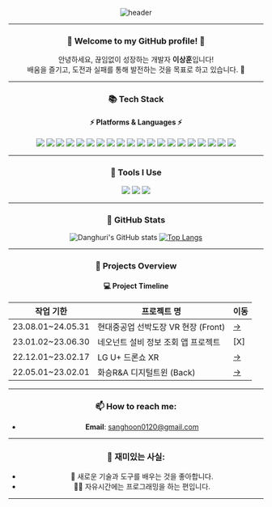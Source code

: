 <div align="center">

![header](https://capsule-render.vercel.app/api?type=wave&color=gradient&height=250&section=header&text=💻%20Sanghoon's%20Profile%20💻&fontSize=70&fontAlign=50)

---

### 🚀 Welcome to my GitHub profile! 🚀  
안녕하세요, 끊임없이 성장하는 개발자 **이상훈**입니다!  
배움을 즐기고, 도전과 실패를 통해 발전하는 것을 목표로 하고 있습니다. 🌟

---

### 📚 Tech Stack
#### ⚡ Platforms & Languages ⚡

<img src="https://img.shields.io/badge/React-61DAFB?style=flat&logo=React&logoColor=white" />
<img src="https://img.shields.io/badge/Vue-4FC08D?style=flat&logo=Vue.js&logoColor=white" />
<img src="https://img.shields.io/badge/Java-007396?style=flat&logo=Java&logoColor=white" />
<img src="https://img.shields.io/badge/Spring-6DB33F?style=flat&logo=Spring&logoColor=white" />
<img src="https://img.shields.io/badge/Spring%20Boot-6DB33F?style=flat&logo=Spring%20Boot&logoColor=white" />
<img src="https://img.shields.io/badge/JavaScript-F7DF1E?style=flat&logo=JavaScript&logoColor=white" />
<img src="https://img.shields.io/badge/HTML5-E34F26?style=flat&logo=HTML5&logoColor=white" />
<img src="https://img.shields.io/badge/CSS3-1572B6?style=flat&logo=CSS3&logoColor=white" />
<img src="https://img.shields.io/badge/MySQL-4479A1?style=flat&logo=MySQL&logoColor=white" />
<img src="https://img.shields.io/badge/MariaDB-003545?style=flat&logo=MariaDB&logoColor=white" />
<img src="https://img.shields.io/badge/MongoDB-47A248?style=flat&logo=MongoDB&logoColor=white" />
<img src="https://img.shields.io/badge/Node.js-339933?style=flat&logo=Node.js&logoColor=white" />
<img src="https://img.shields.io/badge/Express-000000?style=flat&logo=Express&logoColor=white" />
<img src="https://img.shields.io/badge/NestJS-E0234E?style=flat&logo=NestJS&logoColor=white" />
<img src="https://img.shields.io/badge/JSP-007396?style=flat&logo=Java&logoColor=white" />
<img src="https://img.shields.io/badge/Git-F05032?style=flat&logo=Git&logoColor=white" />
<img src="https://img.shields.io/badge/GitLab-FC6D26?style=flat&logo=GitLab&logoColor=white" />
<img src="https://img.shields.io/badge/Docker-2496ED?style=flat&logo=Docker&logoColor=white" />
<img src="https://img.shields.io/badge/GitHub-181717?style=flat&logo=GitHub&logoColor=white" />
<img src="https://img.shields.io/badge/AWS-232F3E?style=flat&logo=Amazon%20AWS&logoColor=white" />

---

### 🔨 Tools I Use

<img src="https://img.shields.io/badge/VS%20Code-007ACC?style=flat&logo=Visual%20Studio%20Code&logoColor=white" />
<img src="https://img.shields.io/badge/Eclipse%20IDE-2C2255?style=flat&logo=Eclipse%20IDE&logoColor=white" />
<img src="https://img.shields.io/badge/IntelliJ%20IDEA-000000?style=flat&logo=IntelliJ%20IDEA&logoColor=white" />



---

### 🌟 GitHub Stats

<div align="center">
  
![Danghuri's GitHub stats](https://github-readme-stats.vercel.app/api?username=danghunri&show_icons=true&theme=radical)
[![Top Langs](https://github-readme-stats.vercel.app/api/top-langs/?username=danghunri&layout=compact&theme=radical)](https://github.com/anuraghazra/github-readme-stats)

</div>

---

### 📅 Projects Overview

#### 💻 Project Timeline
| **작업 기한**        | **프로젝트 명**                     | **이동**  |
|-----------------|-------------------------------|-------|
| 23.08.01~24.05.31 | 현대중공업 선박도장 VR 현장  (Front)        | [->](https://www.youtube.com/watch?v=s0oz-7WUaPI)|
| 23.01.02~23.06.30 | 네오넌트 설비 정보 조회 앱 프로젝트                | [X] |
| 22.12.01~23.02.17 | LG U+ 드론쇼 XR             | [->](https://www.youtube.com/watch?v=Ba8ueUgozys ) |
| 22.05.01~23.02.01 | 화승R&A 디지털트윈 (Back)        | [->](https://www.youtube.com/watch?v=XxRmXwlKMfc) |

---

### 📫 How to reach me:
- **Email**: sanghoon0120@gmail.com

---

### 🥂 재미있는 사실:
- 🎨 새로운 기술과 도구를 배우는 것을 좋아합니다.
- 🚴‍♂️ 자유시간에는 프로그래밍을 하는 편입니다.

---

</div>
